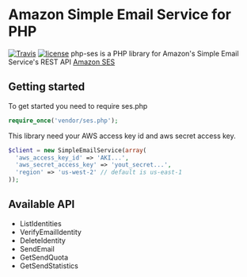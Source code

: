 # Amazon Simple Email Service for PHP
[![Travis](https://travis-ci.org/okamos/php-ses.svg?branch=master)]()
[![license](https://img.shields.io/github/license/okamos/php-ses.svg)]()
php-ses is a PHP library for Amazon's Simple Email Service's REST API [Amazon SES](https://aws.amazon.com/ses/)

## Getting started
To get started you need to require ses.php

```php
require_once('vendor/ses.php');
```

This library need your AWS access key id and aws secret access key.

```php
$client = new SimpleEmailService(array(
  'aws_access_key_id' => 'AKI...',
  'aws_secret_access_key' => 'yout_secret...',
  'region' => 'us-west-2' // default is us-east-1
));
```

## Available API
* ListIdentities
* VerifyEmailIdentity
* DeleteIdentity
* SendEmail
* GetSendQuota
* GetSendStatistics
